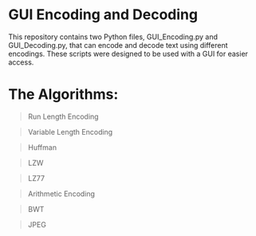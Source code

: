 # GUI Encoding and Decoding

This repository contains two Python files, GUI_Encoding.py and GUI_Decoding.py, that can encode and decode text using different encodings. These scripts were designed to be used with a GUI for easier access.


# The Algorithms:
> Run Length Encoding

> Variable Length Encoding

> Huffman

> LZW

> LZ77

> Arithmetic Encoding

> BWT

> JPEG
